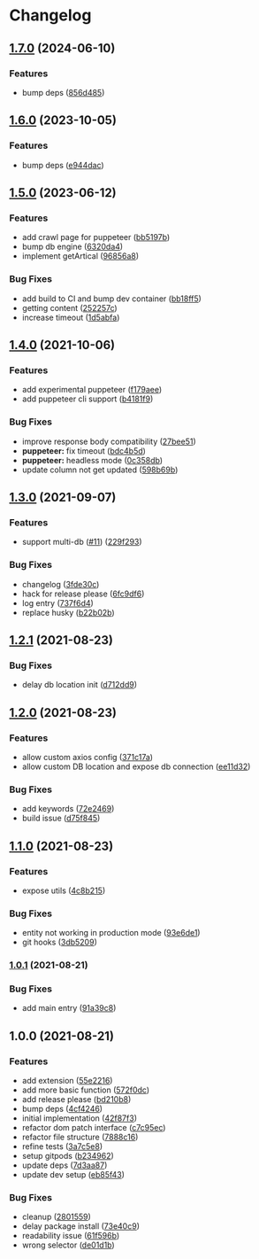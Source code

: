 # Changelog

## [1.7.0](https://www.github.com/gengjiawen/crawler-toolbox/compare/v1.6.0...v1.7.0) (2024-06-10)


### Features

* bump deps ([856d485](https://www.github.com/gengjiawen/crawler-toolbox/commit/856d485419ea48c35881177de280e3c28d7be48b))

## [1.6.0](https://www.github.com/gengjiawen/crawler-toolbox/compare/v1.5.0...v1.6.0) (2023-10-05)


### Features

* bump deps ([e944dac](https://www.github.com/gengjiawen/crawler-toolbox/commit/e944dac9dcfd1859e22941c611b7f87a99b52bde))

## [1.5.0](https://www.github.com/gengjiawen/crawler-toolbox/compare/v1.4.0...v1.5.0) (2023-06-12)


### Features

* add crawl page for puppeteer ([bb5197b](https://www.github.com/gengjiawen/crawler-toolbox/commit/bb5197b6e609f6290f1f14347890f27df541bdd3))
* bump db engine ([6320da4](https://www.github.com/gengjiawen/crawler-toolbox/commit/6320da418190de307b9cf5477244f0990ee23361))
* implement getArtical ([96856a8](https://www.github.com/gengjiawen/crawler-toolbox/commit/96856a89de98cbd79ce36aaf02f783e96d2c32f0))


### Bug Fixes

* add build to CI and bump dev container ([bb18ff5](https://www.github.com/gengjiawen/crawler-toolbox/commit/bb18ff5f4e7fdc24670022b2b3249524b002a814))
* getting content ([252257c](https://www.github.com/gengjiawen/crawler-toolbox/commit/252257c646d4e169862ed07a46309107c195f425))
* increase timeout ([1d5abfa](https://www.github.com/gengjiawen/crawler-toolbox/commit/1d5abfa2b075a15a7705bbf4d94f509c1a958307))

## [1.4.0](https://www.github.com/gengjiawen/crawler-toolbox/compare/v1.3.0...v1.4.0) (2021-10-06)


### Features

* add experimental puppeteer ([f179aee](https://www.github.com/gengjiawen/crawler-toolbox/commit/f179aeee092cb64147eb6d75fb9ea5e222b04723))
* add puppeteer cli support ([b4181f9](https://www.github.com/gengjiawen/crawler-toolbox/commit/b4181f97de10bffa0c8bf930ec785f57853e9463))


### Bug Fixes

* improve response body compatibility ([27bee51](https://www.github.com/gengjiawen/crawler-toolbox/commit/27bee5110c291c8e878cd6aa14f5d4e95fb90c36))
* **puppeteer:** fix timeout ([bdc4b5d](https://www.github.com/gengjiawen/crawler-toolbox/commit/bdc4b5d483c6ceb9f36db1f17eac3d5740f470cc))
* **puppeteer:** headless mode ([0c358db](https://www.github.com/gengjiawen/crawler-toolbox/commit/0c358db59447964693198951e34a8e940c371a1c))
* update column not get updated ([598b69b](https://www.github.com/gengjiawen/crawler-toolbox/commit/598b69bf8a4cd56018fdbad6066e7e6e9c41767b))

## [1.3.0](https://www.github.com/gengjiawen/crawler-toolbox/compare/v1.2.0...v1.3.0) (2021-09-07)


### Features

* support multi-db ([#11](https://www.github.com/gengjiawen/crawler-toolbox/issues/11)) ([229f293](https://www.github.com/gengjiawen/crawler-toolbox/commit/229f293a1eb3a1858c16dfabba45b08c032e3f27))


### Bug Fixes

* changelog ([3fde30c](https://www.github.com/gengjiawen/crawler-toolbox/commit/3fde30cbb9cd02da3795eae17e348c159380af96))
* hack for release please ([6fc9df6](https://www.github.com/gengjiawen/crawler-toolbox/commit/6fc9df6d83e69454f9ec7e23bad365e6b68dbcc6))
* log entry ([737f6d4](https://www.github.com/gengjiawen/crawler-toolbox/commit/737f6d43dc17c4011f8e6b2efb18a7862e16bd12))
* replace husky ([b22b02b](https://www.github.com/gengjiawen/crawler-toolbox/commit/b22b02bd7adc7677e8fdd92d6e5cb126c26948d7))

## [1.2.1](https://www.github.com/gengjiawen/crawler-toolbox/compare/v1.2.0...v1.2.1) (2021-08-23)

### Bug Fixes

* delay db location init ([d712dd9](https://www.github.com/gengjiawen/crawler-toolbox/commit/d712dd98415e9e57cffa5c3014705e7945c2d635))

## [1.2.0](https://www.github.com/gengjiawen/crawler-toolbox/compare/v1.1.0...v1.2.0) (2021-08-23)

### Features

* allow custom axios config ([371c17a](https://www.github.com/gengjiawen/crawler-toolbox/commit/371c17a9382c30328c2b121d5fa5a1fbeab92ea8))
* allow custom DB location and expose db connection ([ee11d32](https://www.github.com/gengjiawen/crawler-toolbox/commit/ee11d3287ba2fcfbc143d0e55d2ee7e467274152))


### Bug Fixes

* add keywords ([72e2469](https://www.github.com/gengjiawen/crawler-toolbox/commit/72e246901f8d2a95963b354be5fc4befeb221ed1))
* build issue ([d75f845](https://www.github.com/gengjiawen/crawler-toolbox/commit/d75f8453b945c0137e33248cc3676b65e1b84a0c))

## [1.1.0](https://www.github.com/gengjiawen/crawler-toolbox/compare/v1.0.1...v1.1.0) (2021-08-23)


### Features

* expose utils ([4c8b215](https://www.github.com/gengjiawen/crawler-toolbox/commit/4c8b2152454f114ad5985e867515b9446c857892))


### Bug Fixes

* entity not working in production mode ([93e6de1](https://www.github.com/gengjiawen/crawler-toolbox/commit/93e6de153a0ca18f5ea988941bee836d5b983ef0))
* git hooks ([3db5209](https://www.github.com/gengjiawen/crawler-toolbox/commit/3db5209b9c5d63270dfc723d25990e49d5277812))

### [1.0.1](https://www.github.com/gengjiawen/crawler-toolbox/compare/v1.0.0...v1.0.1) (2021-08-21)


### Bug Fixes

* add main entry ([91a39c8](https://www.github.com/gengjiawen/crawler-toolbox/commit/91a39c8dfa1ab6f0d385f6700e5ebdbb2582c8a9))

## 1.0.0 (2021-08-21)


### Features

* add extension ([55e2216](https://www.github.com/gengjiawen/crawler-toolbox/commit/55e2216331c7b3149b9fb5c3901289394d943349))
* add more basic function ([572f0dc](https://www.github.com/gengjiawen/crawler-toolbox/commit/572f0dc77f115c907533b8cd9c7647b9bcd150c7))
* add release please ([bd210b8](https://www.github.com/gengjiawen/crawler-toolbox/commit/bd210b8643a1a366e0822e03fa6fda0392818dad))
* bump deps ([4cf4246](https://www.github.com/gengjiawen/crawler-toolbox/commit/4cf4246541f782bb9b4ed56a512d84d8a3f61969))
* initial implementation ([42f87f3](https://www.github.com/gengjiawen/crawler-toolbox/commit/42f87f3c6b7e9c1b27d392e2f463de0fc7b91ff8))
* refactor dom patch interface ([c7c95ec](https://www.github.com/gengjiawen/crawler-toolbox/commit/c7c95ece121959c22873869f9421e6c390ab6208))
* refactor file structure ([7888c16](https://www.github.com/gengjiawen/crawler-toolbox/commit/7888c163182d1160b08fdf204931b4392b1bbbc1))
* refine tests ([3a7c5e8](https://www.github.com/gengjiawen/crawler-toolbox/commit/3a7c5e88f963da0dd06c7046d462ce43bd8d4053))
* setup gitpods ([b234962](https://www.github.com/gengjiawen/crawler-toolbox/commit/b2349629d0efd61a59ff3de97830fe292a740903))
* update deps ([7d3aa87](https://www.github.com/gengjiawen/crawler-toolbox/commit/7d3aa87d998152b1adf59d1549c4ae1db57f4117))
* update dev setup ([eb85f43](https://www.github.com/gengjiawen/crawler-toolbox/commit/eb85f43d03212ff8ab9c0960380f33161978b648))


### Bug Fixes

* cleanup ([2801559](https://www.github.com/gengjiawen/crawler-toolbox/commit/2801559def9612e987645096e59cd7acda139595))
* delay package install ([73e40c9](https://www.github.com/gengjiawen/crawler-toolbox/commit/73e40c9d6cc6283236ec2e0540b873fc2e82d2f3))
* readability issue ([61f596b](https://www.github.com/gengjiawen/crawler-toolbox/commit/61f596b4faad08c91dd2f634952134ea048f18ed))
* wrong selector ([de01d1b](https://www.github.com/gengjiawen/crawler-toolbox/commit/de01d1b3038f0ddfff3bde1c58758e25708a6ea3))
